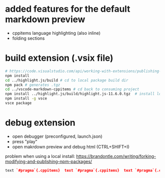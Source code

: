 # added features for the default markdown preview
- cppitems language highlighting (also inline)
- folding sections

# build extension (.vsix file)
```bash
# https://code.visualstudio.com/api/working-with-extensions/publishing-extension
npm install 
cd ../highlight.js/build # cd to local package build dir
npm pack # generates .tgz
cd ../vscode-markdown-cppitems # cd back to consuming project
npm install ../highlight.js/build/highlight.js-11.6.0.tgz  # install local fork with cppitems language
npm install -g vsce
vsce package
```

# debug extension
- open debugger (preconfigured, launch.json)
- press "play"
- open makrdown preview and debug html (CTRL+SHIFT+I)

problem when using a local install:
https://brandontle.com/writing/forking-modifying-and-publishing-npm-packages/

```cpp
text `#pragma`{.cppitems}  text `#pragma`{.cppitems}  text `#pragma`{.cppitems}  text `#pragma`{.cppitems} 
```